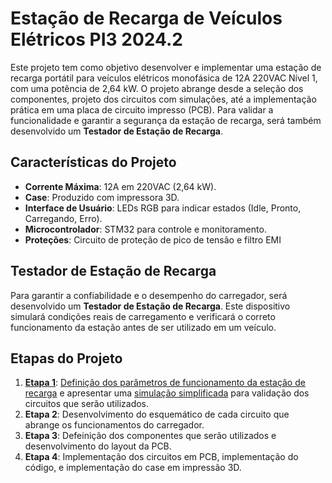 # Estação de Recarga de Veículos Elétricos PI3 2024.2

Este projeto tem como objetivo desenvolver e implementar uma estação de recarga portátil para veículos elétricos monofásica de 12A 220VAC Nível 1, com uma potência de 2,64 kW. O projeto abrange desde a seleção dos componentes, projeto dos circuitos com simulações, até a implementação prática em uma placa de circuito impresso (PCB). Para validar a funcionalidade e garantir a segurança da estação de recarga, será também desenvolvido um **Testador de Estação de Recarga**.

## Características do Projeto
- **Corrente Máxima**: 12A em 220VAC (2,64 kW).
- **Case**: Produzido com impressora 3D.
- **Interface de Usuário**: LEDs RGB para indicar estados (Idle, Pronto, Carregando, Erro).
- **Microcontrolador**: STM32 para controle e monitoramento.
- **Proteções**: Circuito de proteção de pico de tensão e filtro EMI

## Testador de Estação de Recarga
Para garantir a confiabilidade e o desempenho do carregador, será desenvolvido um **Testador de Estação de Recarga**. Este dispositivo simulará condições reais de carregamento e verificará o correto funcionamento da estação antes de ser utilizado em um veículo.

## Etapas do Projeto
1. [**Etapa 1**](Etapa%201/): [Definição dos parâmetros de funcionamento da estação de recarga](Etapa%201/Definição%20dos%20parâmetros%20de%20funcionamento.md) e apresentar uma [simulação simplificada](Etapa%201/Simulação%20simplicada.md) para validação dos circuitos que serão utilizados.
3. **Etapa 2**: Desenvolvimento do esquemático de cada circuito que abrange os funcionamentos do carregador.
4. **Etapa 3**: Defeinição dos componentes que serão utilizados e desenvolvimento do layout da PCB.
5. **Etapa 4**: Implementação dos circuitos em PCB, implementação do código, e implementação do case em impressão 3D.
